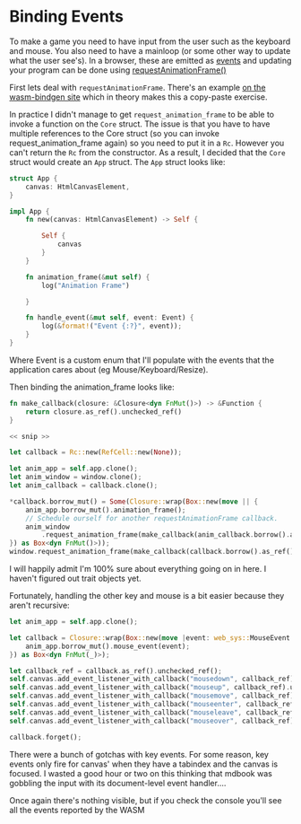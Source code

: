 # Binding Events

To make a game you need to have input from the user such as the keyboard and
mouse. You also need to have a mainloop (or some other way to update what the
user see's). In a browser, these are emitted as
[events](https://developer.mozilla.org/en-US/docs/Web/Events) and updating
your program can be done using
[requestAnimationFrame()](https://developer.mozilla.org/en-US/docs/Web/API/window/requestAnimationFrame)

First lets deal with `requestAnimationFrame`. There's an example [on the
wasm-bindgen site](https://rustwasm.github.io/wasm-bindgen/examples/request-animation-frame.html)
which in theory makes this a copy-paste exercise.

In practice I didn't manage to get `request_animation_frame` to be able to
invoke a function on the `Core` struct. The issue is that you have to have
multiple references to the Core struct (so you can invoke
request_animation_frame again) so you need to put it in a `Rc`. However you
can't return the `Rc` from the constructor. As a result, I decided that the
`Core` struct would create an `App` struct. The `App` struct looks like:

```rust
struct App {
    canvas: HtmlCanvasElement,
}

impl App {
    fn new(canvas: HtmlCanvasElement) -> Self {

        Self {
            canvas
        }
    }

    fn animation_frame(&mut self) {
        log("Animation Frame")

    }

    fn handle_event(&mut self, event: Event) {
        log(&format!("Event {:?}", event));
    }
}
```
Where Event is a custom enum that I'll populate with the events that the
application cares about (eg Mouse/Keyboard/Resize).

Then binding the animation_frame looks like:
```rust
fn make_callback(closure: &Closure<dyn FnMut()>) -> &Function {
    return closure.as_ref().unchecked_ref()
}

<< snip >>

let callback = Rc::new(RefCell::new(None));

let anim_app = self.app.clone();
let anim_window = window.clone();
let anim_callback = callback.clone();

*callback.borrow_mut() = Some(Closure::wrap(Box::new(move || {
    anim_app.borrow_mut().animation_frame();
    // Schedule ourself for another requestAnimationFrame callback.
    anim_window
        .request_animation_frame(make_callback(anim_callback.borrow().as_ref().unwrap()));
}) as Box<dyn FnMut()>));
window.request_animation_frame(make_callback(callback.borrow().as_ref().unwrap()));
```
I will happily admit I'm 100% sure about everything going on in here. I haven't
figured out trait objects yet.

Fortunately, handling the other key and mouse is a bit easier because they aren't recursive:
```rust
let anim_app = self.app.clone();

let callback = Closure::wrap(Box::new(move |event: web_sys::MouseEvent| {
    anim_app.borrow_mut().mouse_event(event);
}) as Box<dyn FnMut(_)>);

let callback_ref = callback.as_ref().unchecked_ref();
self.canvas.add_event_listener_with_callback("mousedown", callback_ref).unwrap();
self.canvas.add_event_listener_with_callback("mouseup", callback_ref).unwrap();
self.canvas.add_event_listener_with_callback("mousemove", callback_ref).unwrap();
self.canvas.add_event_listener_with_callback("mouseenter", callback_ref).unwrap();
self.canvas.add_event_listener_with_callback("mouseleave", callback_ref).unwrap();
self.canvas.add_event_listener_with_callback("mouseover", callback_ref).unwrap();

callback.forget();
```

There were a bunch of gotchas with key events. For some reason, key events only
fire for canvas' when they have a tabindex and the canvas is focused. I wasted
a good hour or two on this thinking that mdbook was gobbling the input with its
document-level event handler....

<canvas id="binding_events"></canvas>

Once again there's nothing visible, but if you check the console you'll see all
the events reported by the WASM

